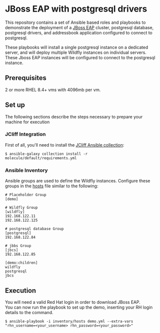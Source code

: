 # JBoss EAP with postgresql drivers

This repository contains a set of Ansible based roles and playbooks to demonstrate the deployment of a [JBoss EAP](https://wildfly.org/) cluster, postgresql database, postgresql drivers, and addressbook application configured to connect to postgresql.

These playbooks will install a single postgresql instance on a dedicated server, and will deploy multiple Wildfly instances on individual servers.  These Jboss EAP instances will be configured to connect to the postgresql instance.  
## Prerequisites
2 or more RHEL 8.4+ vms with 4096mb per vm.


## Set up

The following sections describe the steps necessary to prepare your machine for execution

### JCliff Integration

First of all, you'll need to install the [JCliff Ansible collection](https://github.com/middleware_automation/ansible_collections_jcliff):

    $ ansible-galaxy collection install -r molecule/default/requirements.yml

### Ansible Inventory

Ansible groups are used to define the Wildfly instances. Configure these groups in the [hosts](inventory/hosts) file similar to the following:

```
# Placeholder Group
[demo]

# Wildfly Group
[wildfly]
192.168.122.11
192.168.122.125

# postgresql database Group
[postgresql]
192.168.122.84

# jbbs Group
[jbcs]
192.168.122.85

[demo:children]
wildfly
postgresql
jbcs
```

## Execution
You will need a valid Red Hat login in order to download JBoss EAP.   
You can now run the playbook to set up the demo, inserting your RH login details to the command.


    $ ansible-playbook -i inventory/hosts demo.yml --extra-vars "rhn_username=<your_username> rhn_password=<your_password>"
